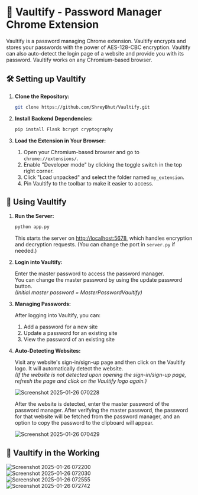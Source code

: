 # 🔐 Vaultify - Password Manager Chrome Extension

Vaultify is a password managing Chrome extension. Vaultify encrypts and stores your passwords with the power of AES-128-CBC encryption. Vaultify can also auto-detect the login page of a website and provide you with its password. Vaultify works on any Chromium-based browser.

## 🛠 Setting up Vaultify

1. **Clone the Repository:**
    ```sh
    git clone https://github.com/ShreyBhut/Vaultify.git
    ```

2. **Install Backend Dependencies:**
    ```sh
    pip install Flask bcrypt cryptography
    ```

3. **Load the Extension in Your Browser:**
    1. Open your Chromium-based browser and go to `chrome://extensions/`.
    2. Enable "Developer mode" by clicking the toggle switch in the top right corner.
    3. Click "Load unpacked" and select the folder named `my_extension`.
    4. Pin Vaultify to the toolbar to make it easier to access.

## 🚀 Using Vaultify

1. **Run the Server:**
    ```sh
    python app.py
    ```
    This starts the server on [http://localhost:5678](http://localhost:5678), which handles encryption and decryption requests. (You can change the port in `server.py` if needed.)

2. **Login into Vaultify:**

    Enter the master password to access the password manager.  
    You can change the master password by using the update password button.  
    *(Initial master password = MasterPasswordVaultify)*

3. **Managing Passwords:**

    After logging into Vaultify, you can:
    1. Add a password for a new site
    2. Update a password for an existing site
    3. View the password of an existing site

4. **Auto-Detecting Websites:**

    Visit any website's sign-in/sign-up page and then click on the Vaultify logo. It will automatically detect the website.  
    *(If the website is not detected upon opening the sign-in/sign-up page, refresh the page and click on the Vaultify logo again.)*

    ![Screenshot 2025-01-26 070228](https://github.com/user-attachments/assets/34b96f2b-c0c7-4b15-a415-47dadbc480ca)

    After the website is detected, enter the master password of the password manager. After verifying the master password, the password for that website will be fetched from the password manager, and an option to copy the password to the clipboard will appear.

    ![Screenshot 2025-01-26 070429](https://github.com/user-attachments/assets/ea6bbf02-18e9-4aaf-8f9d-2c2ff86130d3)

## 🌟 Vaultify in the Working

![Screenshot 2025-01-26 072200](https://github.com/user-attachments/assets/4de8ddd4-e9f1-46a4-8720-0b1d7802a408)  
![Screenshot 2025-01-26 072030](https://github.com/user-attachments/assets/305923f6-0675-4909-820c-773bc71a6e08)  
![Screenshot 2025-01-26 072555](https://github.com/user-attachments/assets/08d71406-ebff-49d7-8597-e7f06694a0e2)  
![Screenshot 2025-01-26 072742](https://github.com/user-attachments/assets/c39c3656-cf67-4608-9931-0de27460f631)
